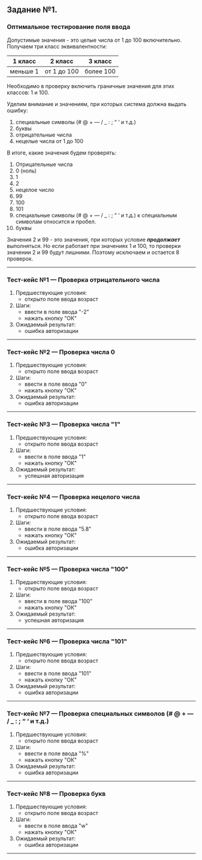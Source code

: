 ## Задание №1. 
### Оптимальное тестирование поля ввода
Допустимые значения - это целые числа от 1 до 100 включительно. Получаем три класс эквивалентности:

|1 класс|2 класс|3 класс|
|-|--------|---|
|меньше 1|от 1 до 100|более 100|

Необходимо в проверку включить граничные значения для этих классов: 1 и 100.

Уделим внимание и значениям, при которых система должна выдать ошибку:
1. специальные символы (# @ + — / _ : ; “ ‘ и т.д.)
2. буквы 
3. отрицательные числа
4. нецелые числа от 1 до 100

В итоге, какие значения будем проверять:
1. Отрицательные числа
2. 0 (ноль)
3. 1
4. 2
5. нецелое число
6. 99
7. 100
8. 101
9. специальные символы (# @ + — / _ : ; “ ‘ и т.д.) к специальным символам относится и пробел.
10. буквы

Значения 2 и 99 - это значения, при которых условие ___продолжает___ выполняться. Но если работает при значениях 1 и 100, то проверки значении 2 и 99 будут лишними. Поэтому исключаем и остается 8 проверок.

___
### Тест-кейс №1 — Проверка отрицательного числа
1. Предшествующие условия:
    - открыто поле ввода возраст
2. Шаги:
   - ввести в поле ввода "-2"
   - нажать кнопку "ОК"
3. Ожидаемый результат:
   - ошибка авторизации
___
### Тест-кейс №2 — Проверка числа 0
1. Предшествующие условия:
    - открыто поле ввода возраст
2. Шаги:
   - ввести в поле ввода "0"
   - нажать кнопку "ОК"
3. Ожидаемый результат:
   - ошибка авторизации
___
### Тест-кейс №3 — Проверка числа "1"
1. Предшествующие условия:
    - открыто поле ввода возраст
2. Шаги:
   - ввести в поле ввода "1"
   - нажать кнопку "ОК"
3. Ожидаемый результат:
   - успешная авторизация
___
### Тест-кейс №4 — Проверка нецелого числа 
1. Предшествующие условия:
    - открыто поле ввода возраст
2. Шаги:
   - ввести в поле ввода "5.8"
   - нажать кнопку "ОК"
3. Ожидаемый результат:
   - ошибка авторизации
___
### Тест-кейс №5 — Проверка числа "100"
1. Предшествующие условия:
    - открыто поле ввода возраст
2. Шаги:
   - ввести в поле ввода "100"
   - нажать кнопку "ОК"
3. Ожидаемый результат:
   - успешная авторизация
___
### Тест-кейс №6 — Проверка числа "101"
1. Предшествующие условия:
    - открыто поле ввода возраст
2. Шаги:
   - ввести в поле ввода "101"
   - нажать кнопку "ОК"
3. Ожидаемый результат:
   - ошибка авторизации
___
### Тест-кейс №7 — Проверка специальных символов (# @ + — / _ : ; “ ‘ и т.д.)
1. Предшествующие условия:
    - открыто поле ввода возраст
2. Шаги:
   - ввести в поле ввода "%"
   - нажать кнопку "ОК"
3. Ожидаемый результат:
   - ошибка авторизации
___
### Тест-кейс №8 — Проверка букв
1. Предшествующие условия:
    - открыто поле ввода возраст
2. Шаги:
   - ввести в поле ввода "w"
   - нажать кнопку "ОК"
3. Ожидаемый результат:
   - ошибка авторизации
___
